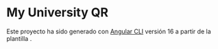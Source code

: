 # My University QR

Este proyecto ha sido generado con [Angular CLI](https://github.com/angular/angular-cli) versión 16 a partir de la plantilla .